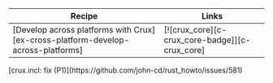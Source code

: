 | Recipe | Links |
|--------|--------|
| [Develop across platforms with Crux][ex-cross-platform-develop-across-platforms] | [![crux_core][c-crux_core-badge]][c-crux_core] |

<div class="hidden">
[crux.incl: fix (P1)](https://github.com/john-cd/rust_howto/issues/581)

</div>
